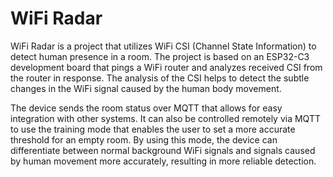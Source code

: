 # WiFi Radar
WiFi Radar is a project that utilizes WiFi CSI (Channel State Information) to detect human presence in a room. The project is based on an ESP32-C3 development board that pings a WiFi router and analyzes received CSI from the router in response. The analysis of the CSI helps to detect the subtle changes in the WiFi signal caused by the human body movement.

The device sends the room status over MQTT that allows for easy integration with other systems. It can also be controlled remotely via MQTT to use the training mode that enables the user to set a more accurate threshold for an empty room. By using this mode, the device can differentiate between normal background WiFi signals and signals caused by human movement more accurately, resulting in more reliable detection.
